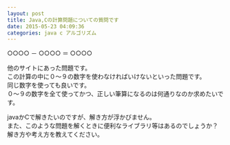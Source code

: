 ```yaml
---
layout: post
title: Java,Cの計算問題についての質問です
date: 2015-05-23 04:09:36
categories: java c アルゴリズム
---
```

<!-- {% raw %} -->
<p>○○○○ － ○○○○ ＝ ○○○○ </p>

<p>他のサイトにあった問題です。 <br>
この計算の中に０～９の数字を使わなければいけないといった問題です。 <br>
同じ数字を使っても良いです。 <br>
０～９の数字を全て使ってかつ、正しい筆算になるのは何通りなのか求めたいです。 </p>

<p>javaかCで解きたいのですが、解き方が浮かびません。 <br>
また、このような問題を解くときに便利なライブラリ等はあるのでしょうか？ <br>
解き方や考え方を教えてください。 </p>
<!-- {% endraw %} -->
